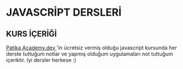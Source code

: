 # JAVASCRİPT DERSLERİ

## KURS İÇERİĞİ
[Patika Academy.dev ](https://academy.patika.dev/tr/courses/javascript) 'in ücretsiz vermiş olduğu javascript kursunda her derste tuttuğum notlar ve yapmış olduğum uygulamaları not tuttuğum içeriktir.
Iyi dersler herkese :)